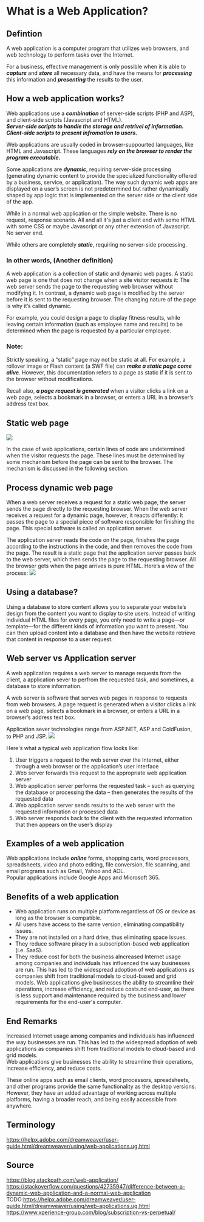# What is a Web Application?

## Defintion
A web application is a computer program that utilizes web browsers, and web technology to perform tasks over the Internet.

For a business, effective management is only possible when it is able to ***capture*** and ***store*** all necessary data,
and have the means for ***processing*** this information and ***presenting*** the results to the user.


## How a web application works?
Web applications use a ***combination*** of server-side scripts (PHP and ASP), and client-side scripts (Javascript and HTML). \
***Server-side scripts to handle the storage and retrivel of information.*** 
***Client-side scripts to present infromation to users.*** 

Web applications are usually coded in browser-suppourted languages, like HTML and Javascript. 
These languages ***rely on the browser to render the program executable.*** 

Some applications are ***dynamic***, requiring server-side processing (generating dynamic content to provide the specialized functionality offered by a business, service, or application).
The way such dynamic web apps are displayed on a user’s screen is not predetermined but rather dynamically shaped by app logic that is implemented on the server side or the client side of the app.

While in a normal web application or the simple website. There is no request, response scenario. All and all it's just a client end with some HTML with some CSS or maybe Javascript or any other extension of Javascript. No server end.

While others are completely ***static***, requiring no server-side processing.

### In other words, (Another definition) 
A web application is a collection of static and dynamic web pages. A static web page is one that does not change when a site visitor requests it: The web server sends the page to the requesting web browser without modifying it. In contrast, a dynamic web page is modified by the server before it is sent to the requesting browser. The changing nature of the page is why it’s called dynamic.

For example, you could design a page to display fitness results, while leaving certain information (such as employee name and results) to be determined when the page is requested by a particular employee.

### Note:
Strictly speaking, a “static” page may not be static at all. For example, a rollover image or Flash content (a SWF file) can ***make a static page come alive***. However, this documentation refers to a page as static if it is sent to the browser without modifications. 

Recall also, ***a page request is generated*** when a visitor clicks a link on a web page, selects a bookmark in a browser, or enters a URL in a browser’s address text box. 

## Static web page
![](images/im4.png)

In the case of web applications, certain lines of code are undetermined when the visitor requests the page. These lines must be determined by some mechanism before the page can be sent to the browser. The mechanism is discussed in the following section.


## Process dynamic web page
When a web server receives a request for a static web page, the server sends the page directly to the requesting browser. When the web server receives a request for a dynamic page, however, it reacts differently: It passes the page to a special piece of software responsible for finishing the page. This special software is called an application server.

The application server reads the code on the page, finishes the page according to the instructions in the code, and then removes the code from the page. The result is a static page that the application server passes back to the web server, which then sends the page to the requesting browser. All the browser gets when the page arrives is pure HTML. Here’s a view of the process:
![](images/im5.png)


## Using a database? 
Using a database to store content allows you to separate your website’s design from the content you want to display to site users. 
Instead of writing individual HTML files for every page, you only need to write a page—or template—for the different kinds of information you want to present. 
You can then upload content into a database and then have the website retrieve that content in response to a user request. 

## Web server vs Application server
A web application requires a web server to manage requests from the client, a application sever to perfrom the requested task, and sometimes, a database to store information. 

A web server is software that serves web pages in response to requests from web browsers. 
A page request is generated when a visitor clicks a link on a web page, selects a bookmark in a browser, or enters a URL in a browser’s address text box. 

Application sever technologies range from ASP.NET, ASP and ColdFusion, to PHP and JSP.
![](images/im3.png)

Here's what a typical web application flow looks like: 
1. User triggers a request to the web server over the Internet, either through a web browser or the application’s user interface
2. Web server forwards this request to the appropriate web application server
3. Web application server performs the requested task – such as querying the database or processing the data – then generates the results of the requested data
4. Web application server sends results to the web server with the requested information or processed data
5. Web server responds back to the client with the requested information that then appears on the user’s display

## Examples of a web application
Web applications include ***online*** forms, shopping carts, word processors, spreadsheets, video and photo editing, file conversion, file scanning, and email programs such as Gmail, Yahoo and AOL. \
Popular applications include Google Apps and Microsoft 365.

## Benefits of a web application
- Web application runs on multiple platform regardless of OS or device as long as the browser is compatible.
- All users have access to the same version, eliminating compatibility issues.
- They are not installed on a hard drive, thus eliminating space issues.
- They reduce software piracy in a subscription-based web application (i.e. SaaS).
- They reduce cost for both the business aIncreased Internet usage among companies and individuals has influenced the way businesses are run. This has led to the widespread adoption of web applications as companies shift from traditional models to cloud-based and grid models. Web applications give businesses the ability to streamline their operations, increase efficiency, and reduce costs.nd end-user, as there is less support and maintenance required by the business and lower requirements for the end-user's computer.

## End Remarks
Increased Internet usage among companies and individuals has influenced the way businesses are run. This has led to the widespread adoption of web applications as companies shift from traditional models to cloud-based and grid models.\
Web applications give businesses the ability to streamline their operations, increase efficiency, and reduce costs. 

These online apps such as email clients, word processors, spreadsheets, and other programs provide the same functionality as the desktop versions. However, they have an added advantage of working across multiple platforms, having a broader reach, and being easily accessible from anywhere.

## Terminology
https://helpx.adobe.com/dreamweaver/user-guide.html/dreamweaver/using/web-applications.ug.html

## Source
https://blog.stackpath.com/web-application/
https://stackoverflow.com/questions/42735947/difference-between-a-dynamic-web-application-and-a-normal-web-application \
TODO:https://helpx.adobe.com/dreamweaver/user-guide.html/dreamweaver/using/web-applications.ug.html \
https://www.xperience-group.com/blog/subscription-vs-perpetual/


